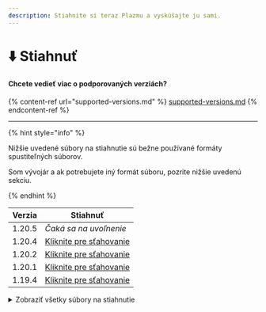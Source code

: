 ```yaml
---
description: Stiahnite si teraz Plazmu a vyskúšajte ju sami.
---
```


# ⬇️ Stiahnuť

#### Chcete vedieť viac o podporovaných verziách?

{% content-ref url="supported-versions.md" %}
[supported-versions.md](supported-versions.md)
{% endcontent-ref %}

***

{% hint style="info" %}

Nižšie uvedené súbory na stiahnutie sú bežne používané formáty spustiteľných súborov.

Som vývojár a ak potrebujete iný formát súboru, pozrite nižšie uvedenú sekciu.

{% endhint %}

<table data-view="cards">
    <thead>
        <tr>
            <th>Verzia</th>
            <th>Stiahnuť</th>
        </tr>
    </thead>
    <tbody>
        <tr>
            <td>1.20.5</td>
            <td><em>Čaká sa na uvoľnenie</em></td>
        </tr>
        <tr>
            <td>1.20.4</td>
            <td><a href="https://github.com/PlazmaMC/Plazma/releases/download/build/1.20.4/latest/plazma-paperclip-1.20.4-R0.1-SNAPSHOT-reobf.jar">Kliknite pre sťahovanie</a></td>
        </tr>
        <tr>
            <td>1.20.2</td>
            <td><a href="https://github.com/PlazmaMC/Plazma/releases/download/build/1.20.2/latest/plazma-paperclip-1.20.2-R0.1-SNAPSHOT-reobf.jar">Kliknite pre sťahovanie</a></td>
        </tr>
        <tr>
            <td>1.20.1</td>
            <td><a href="https://github.com/PlazmaMC/Plazma/releases/download/build/1.20.1/latest/plazma-paperclip-1.20.1-R0.1-SNAPSHOT-reobf.jar">Kliknite pre sťahovanie</a></td>
        </tr>
        <tr>
            <td>1.19.4</td>
            <td><a href="https://github.com/PlazmaMC/Plazma/releases/download/build/1.19.4/latest/plazma-paperclip-1.19.4-R0.1-SNAPSHOT-reobf.jar">Kliknite pre sťahovanie</a></td>
        </tr>
    </tbody>
</table>

<details>
<summary>Zobraziť všetky súbory na stiahnutie</summary>

| Verzia |                                [RP](#user-content-fn-1)[^1]                                |                                 [MP](#user-content-fn-2)[^2]                                |                               [RB](#user-content-fn-3)[^3]                               |                                [MB](#user-content-fn-4)[^4]                               |
| :----: | :--------------------------------------------------------------------------------------------------------------------------------------------: | :---------------------------------------------------------------------------------------------------------------------------------------------: | :------------------------------------------------------------------------------------------------------------------------------------------: | :-------------------------------------------------------------------------------------------------------------------------------------------: |
| 1.20.5 |                                                               _Čaká na uvoľnenie_                                                              |                                                               _Čaká na uvoľnenie_                                                               |                                                              _Čaká na uvoľnenie_                                                             |                                                              _Čaká na uvoľnenie_                                                              |
| 1.20.4 | [Stiahnuť kliknutím](https://github.com/PlazmaMC/Plazma/releases/download/build/1.19.4/latest/plazma-paperclip-1.20.4-R0.1-SNAPSHOT-reobf.jar) | [Stiahnuť kliknutím](https://github.com/PlazmaMC/Plazma/releases/download/build/1.19.4/latest/plazma-paperclip-1.20.4-R0.1-SNAPSHOT-mojmap.jar) | [Stiahnuť kliknutím](https://github.com/PlazmaMC/Plazma/releases/download/build/1.19.4/latest/plazma-bundler-1.20.4-R0.1-SNAPSHOT-reobf.jar) | [Stiahnuť kliknutím](https://github.com/PlazmaMC/Plazma/releases/download/build/1.19.4/latest/plazma-bundler-1.20.4-R0.1-SNAPSHOT-mojmap.jar) |
| 1.20.2 | [Stiahnuť kliknutím](https://github.com/PlazmaMC/Plazma/releases/download/build/1.19.4/latest/plazma-paperclip-1.20.2-R0.1-SNAPSHOT-reobf.jar) | [Stiahnuť kliknutím](https://github.com/PlazmaMC/Plazma/releases/download/build/1.19.4/latest/plazma-paperclip-1.20.2-R0.1-SNAPSHOT-mojmap.jar) | [Stiahnuť kliknutím](https://github.com/PlazmaMC/Plazma/releases/download/build/1.19.4/latest/plazma-bundler-1.20.2-R0.1-SNAPSHOT-reobf.jar) | [Stiahnuť kliknutím](https://github.com/PlazmaMC/Plazma/releases/download/build/1.19.4/latest/plazma-bundler-1.20.2-R0.1-SNAPSHOT-mojmap.jar) |
| 1.20.1 | [Stiahnuť kliknutím](https://github.com/PlazmaMC/Plazma/releases/download/build/1.19.4/latest/plazma-paperclip-1.20.1-R0.1-SNAPSHOT-reobf.jar) | [Stiahnuť kliknutím](https://github.com/PlazmaMC/Plazma/releases/download/build/1.19.4/latest/plazma-paperclip-1.20.1-R0.1-SNAPSHOT-mojmap.jar) | [Stiahnuť kliknutím](https://github.com/PlazmaMC/Plazma/releases/download/build/1.19.4/latest/plazma-bundler-1.20.1-R0.1-SNAPSHOT-reobf.jar) | [Stiahnuť kliknutím](https://github.com/PlazmaMC/Plazma/releases/download/build/1.19.4/latest/plazma-bundler-1.20.1-R0.1-SNAPSHOT-mojmap.jar) |
| 1.19.4 | [Stiahnuť kliknutím](https://github.com/PlazmaMC/Plazma/releases/download/build/1.19.4/latest/plazma-paperclip-1.19.4-R0.1-SNAPSHOT-reobf.jar) | [Stiahnuť kliknutím](https://github.com/PlazmaMC/Plazma/releases/download/build/1.19.4/latest/plazma-paperclip-1.19.4-R0.1-SNAPSHOT-mojmap.jar) | [Stiahnuť kliknutím](https://github.com/PlazmaMC/Plazma/releases/download/build/1.19.4/latest/plazma-bundler-1.19.4-R0.1-SNAPSHOT-reobf.jar) | [Stiahnuť kliknutím](https://github.com/PlazmaMC/Plazma/releases/download/build/1.19.4/latest/plazma-bundler-1.19.4-R0.1-SNAPSHOT-mojmap.jar) |

</details>
